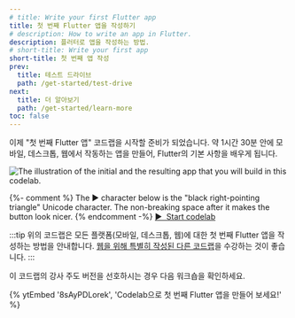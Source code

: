 ```yaml
---
# title: Write your first Flutter app
title: 첫 번째 Flutter 앱을 작성하기
# description: How to write an app in Flutter.
description: 플러터로 앱을 작성하는 방법.
# short-title: Write your first app
short-title: 첫 번째 앱 작성
prev:
  title: 테스트 드라이브
  path: /get-started/test-drive
next:
  title: 더 알아보기
  path: /get-started/learn-more
toc: false
---
```


이제 "첫 번째 Flutter 앱" 코드랩을 시작할 준비가 되었습니다. 
약 1시간 30분 안에 모바일, 데스크톱, 웹에서 작동하는 앱을 만들어, 
Flutter의 기본 사항을 배우게 됩니다.

<div class="juicy-button-container">
  <img src="/assets/images/docs/get-started/codelab-goal-background.jpg" alt="The illustration of the initial and the resulting app that you will build in this codelab.">

  {%- comment %}
    The &#9654; character below is the "black right-pointing triangle"
    Unicode character.
    The non-breaking space after it makes the button look nicer.
  {% endcomment -%}
  <a class="btn btn-primary"
     target="_blank"
     href="https://codelabs.developers.google.com/codelabs/flutter-codelab-first">
    &#9654;&nbsp; Start codelab
  </a>

</div>

:::tip
위의 코드랩은 모든 플랫폼(모바일, 데스크톱, 웹)에 대한 첫 번째 Flutter 앱을 작성하는 방법을 안내합니다. 
[웹을 위해 특별히 작성된 다른 코드랩][codelab-web]을 수강하는 것이 좋습니다.
:::

[codelab-web]: /get-started/codelab-web

이 코드랩의 강사 주도 버전을 선호하시는 경우 다음 워크숍을 확인하세요.

{% ytEmbed '8sAyPDLorek', 'Codelab으로 첫 번째 Flutter 앱을 만들어 보세요!' %}
